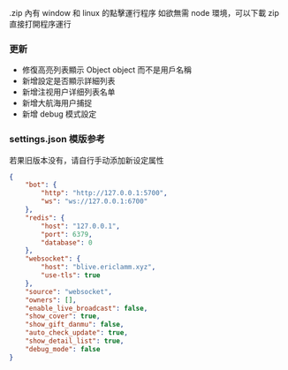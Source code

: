  .zip 內有 window 和 linux 的點擊運行程序
如欲無需 node 環境，可以下載 zip 直接打開程序運行

### 更新

- 修復高亮列表顯示 Object object 而不是用戶名稱
- 新增設定是否顯示詳細列表
- 新增注视用户详细列表名单
- 新增大航海用户捕捉
- 新增 debug 模式設定

### settings.json 模版参考

若果旧版本没有，请自行手动添加新设定属性

```json
{
    "bot": {
        "http": "http://127.0.0.1:5700",
        "ws": "ws://127.0.0.1:6700"
    },
    "redis": {
        "host": "127.0.0.1",
        "port": 6379,
        "database": 0
    },
    "websocket": {
        "host": "blive.ericlamm.xyz",
        "use-tls": true
    },
    "source": "websocket",
    "owners": [],
    "enable_live_broadcast": false,
    "show_cover": true,
    "show_gift_danmu": false,
    "auto_check_update": true,
    "show_detail_list": true,
    "debug_mode": false
}
```



